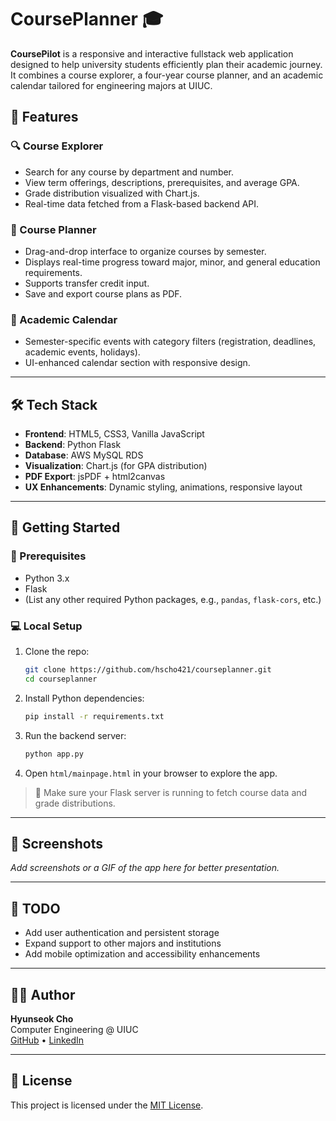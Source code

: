 # CoursePlanner 🎓

**CoursePilot** is a responsive and interactive fullstack web application designed to help university students efficiently plan their academic journey. It combines a course explorer, a four-year course planner, and an academic calendar tailored for engineering majors at UIUC.

## 🌟 Features

### 🔍 Course Explorer
- Search for any course by department and number.
- View term offerings, descriptions, prerequisites, and average GPA.
- Grade distribution visualized with Chart.js.
- Real-time data fetched from a Flask-based backend API.

### 🧭 Course Planner
- Drag-and-drop interface to organize courses by semester.
- Displays real-time progress toward major, minor, and general education requirements.
- Supports transfer credit input.
- Save and export course plans as PDF.

### 📆 Academic Calendar
- Semester-specific events with category filters (registration, deadlines, academic events, holidays).
- UI-enhanced calendar section with responsive design.

---

## 🛠️ Tech Stack

- **Frontend**: HTML5, CSS3, Vanilla JavaScript
- **Backend**: Python Flask
- **Database**: AWS MySQL RDS
- **Visualization**: Chart.js (for GPA distribution)
- **PDF Export**: jsPDF + html2canvas
- **UX Enhancements**: Dynamic styling, animations, responsive layout

---

## 🚀 Getting Started

### 🔧 Prerequisites

- Python 3.x
- Flask
- (List any other required Python packages, e.g., `pandas`, `flask-cors`, etc.)

### 💻 Local Setup

1. Clone the repo:
   ```bash
   git clone https://github.com/hscho421/courseplanner.git
   cd courseplanner
   ```

2. Install Python dependencies:
   ```bash
   pip install -r requirements.txt
   ```

3. Run the backend server:
   ```bash
   python app.py
   ```

4. Open `html/mainpage.html` in your browser to explore the app.

> 🔧 Make sure your Flask server is running to fetch course data and grade distributions.

---

## 🎨 Screenshots

_Add screenshots or a GIF of the app here for better presentation._

---

## 📌 TODO

- Add user authentication and persistent storage
- Expand support to other majors and institutions
- Add mobile optimization and accessibility enhancements

---

## 👨‍💻 Author

**Hyunseok Cho**  
Computer Engineering @ UIUC  
[GitHub](https://github.com/hscho421) • [LinkedIn](https://linkedin.com/in/hyunseok-cho)

---

## 📝 License

This project is licensed under the [MIT License](/LICENSE.md).
